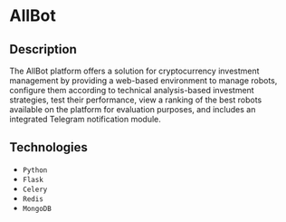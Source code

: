 # AllBot

## Description
The AllBot platform offers a solution for cryptocurrency investment management by providing a web-based environment to manage robots, configure them according to technical analysis-based investment strategies, test their performance, view a ranking of the best robots available on the platform for evaluation purposes, and includes an integrated Telegram notification module.

## Technologies
- `Python`
- `Flask`
- `Celery`
- `Redis`
- `MongoDB`
